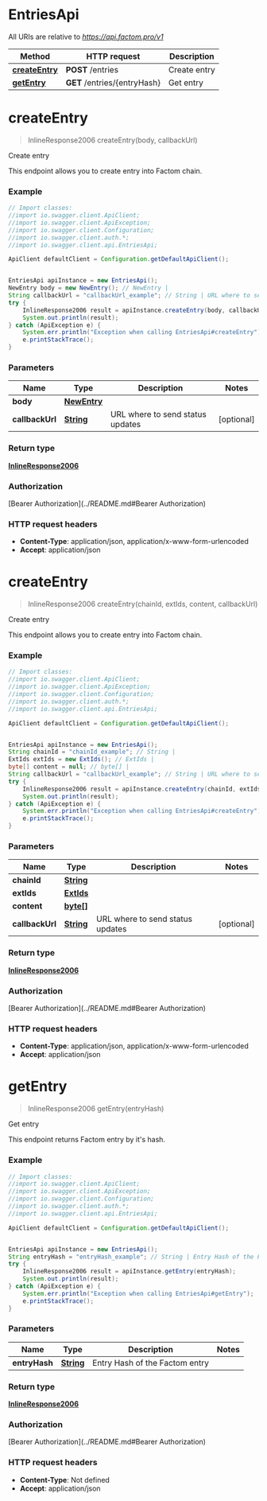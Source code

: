 # EntriesApi

All URIs are relative to *https://api.factom.pro/v1*

Method | HTTP request | Description
------------- | ------------- | -------------
[**createEntry**](EntriesApi.md#createEntry) | **POST** /entries | Create entry
[**getEntry**](EntriesApi.md#getEntry) | **GET** /entries/{entryHash} | Get entry

<a name="createEntry"></a>
# **createEntry**
> InlineResponse2006 createEntry(body, callbackUrl)

Create entry

This endpoint allows you to create entry into Factom chain.

### Example
```java
// Import classes:
//import io.swagger.client.ApiClient;
//import io.swagger.client.ApiException;
//import io.swagger.client.Configuration;
//import io.swagger.client.auth.*;
//import io.swagger.client.api.EntriesApi;

ApiClient defaultClient = Configuration.getDefaultApiClient();


EntriesApi apiInstance = new EntriesApi();
NewEntry body = new NewEntry(); // NewEntry | 
String callbackUrl = "callbackUrl_example"; // String | URL where to send status updates
try {
    InlineResponse2006 result = apiInstance.createEntry(body, callbackUrl);
    System.out.println(result);
} catch (ApiException e) {
    System.err.println("Exception when calling EntriesApi#createEntry");
    e.printStackTrace();
}
```

### Parameters

Name | Type | Description  | Notes
------------- | ------------- | ------------- | -------------
 **body** | [**NewEntry**](NewEntry.md)|  |
 **callbackUrl** | [**String**](.md)| URL where to send status updates | [optional]

### Return type

[**InlineResponse2006**](InlineResponse2006.md)

### Authorization

[Bearer Authorization](../README.md#Bearer Authorization)

### HTTP request headers

 - **Content-Type**: application/json, application/x-www-form-urlencoded
 - **Accept**: application/json

<a name="createEntry"></a>
# **createEntry**
> InlineResponse2006 createEntry(chainId, extIds, content, callbackUrl)

Create entry

This endpoint allows you to create entry into Factom chain.

### Example
```java
// Import classes:
//import io.swagger.client.ApiClient;
//import io.swagger.client.ApiException;
//import io.swagger.client.Configuration;
//import io.swagger.client.auth.*;
//import io.swagger.client.api.EntriesApi;

ApiClient defaultClient = Configuration.getDefaultApiClient();


EntriesApi apiInstance = new EntriesApi();
String chainId = "chainId_example"; // String | 
ExtIds extIds = new ExtIds(); // ExtIds | 
byte[] content = null; // byte[] | 
String callbackUrl = "callbackUrl_example"; // String | URL where to send status updates
try {
    InlineResponse2006 result = apiInstance.createEntry(chainId, extIds, content, callbackUrl);
    System.out.println(result);
} catch (ApiException e) {
    System.err.println("Exception when calling EntriesApi#createEntry");
    e.printStackTrace();
}
```

### Parameters

Name | Type | Description  | Notes
------------- | ------------- | ------------- | -------------
 **chainId** | [**String**](.md)|  |
 **extIds** | [**ExtIds**](.md)|  |
 **content** | [**byte[]**](.md)|  |
 **callbackUrl** | [**String**](.md)| URL where to send status updates | [optional]

### Return type

[**InlineResponse2006**](InlineResponse2006.md)

### Authorization

[Bearer Authorization](../README.md#Bearer Authorization)

### HTTP request headers

 - **Content-Type**: application/json, application/x-www-form-urlencoded
 - **Accept**: application/json

<a name="getEntry"></a>
# **getEntry**
> InlineResponse2006 getEntry(entryHash)

Get entry

This endpoint returns Factom entry by it&#x27;s hash.

### Example
```java
// Import classes:
//import io.swagger.client.ApiClient;
//import io.swagger.client.ApiException;
//import io.swagger.client.Configuration;
//import io.swagger.client.auth.*;
//import io.swagger.client.api.EntriesApi;

ApiClient defaultClient = Configuration.getDefaultApiClient();


EntriesApi apiInstance = new EntriesApi();
String entryHash = "entryHash_example"; // String | Entry Hash of the Factom entry
try {
    InlineResponse2006 result = apiInstance.getEntry(entryHash);
    System.out.println(result);
} catch (ApiException e) {
    System.err.println("Exception when calling EntriesApi#getEntry");
    e.printStackTrace();
}
```

### Parameters

Name | Type | Description  | Notes
------------- | ------------- | ------------- | -------------
 **entryHash** | [**String**](.md)| Entry Hash of the Factom entry |

### Return type

[**InlineResponse2006**](InlineResponse2006.md)

### Authorization

[Bearer Authorization](../README.md#Bearer Authorization)

### HTTP request headers

 - **Content-Type**: Not defined
 - **Accept**: application/json

